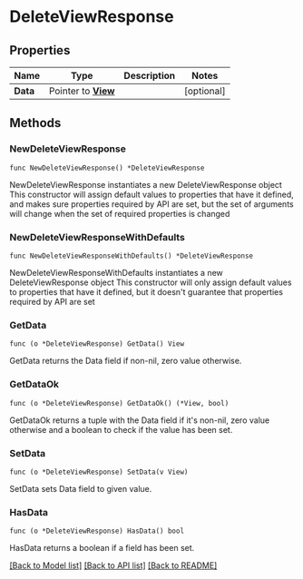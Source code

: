 # DeleteViewResponse

## Properties

Name | Type | Description | Notes
------------ | ------------- | ------------- | -------------
**Data** | Pointer to [**View**](View.md) |  | [optional] 

## Methods

### NewDeleteViewResponse

`func NewDeleteViewResponse() *DeleteViewResponse`

NewDeleteViewResponse instantiates a new DeleteViewResponse object
This constructor will assign default values to properties that have it defined,
and makes sure properties required by API are set, but the set of arguments
will change when the set of required properties is changed

### NewDeleteViewResponseWithDefaults

`func NewDeleteViewResponseWithDefaults() *DeleteViewResponse`

NewDeleteViewResponseWithDefaults instantiates a new DeleteViewResponse object
This constructor will only assign default values to properties that have it defined,
but it doesn't guarantee that properties required by API are set

### GetData

`func (o *DeleteViewResponse) GetData() View`

GetData returns the Data field if non-nil, zero value otherwise.

### GetDataOk

`func (o *DeleteViewResponse) GetDataOk() (*View, bool)`

GetDataOk returns a tuple with the Data field if it's non-nil, zero value otherwise
and a boolean to check if the value has been set.

### SetData

`func (o *DeleteViewResponse) SetData(v View)`

SetData sets Data field to given value.

### HasData

`func (o *DeleteViewResponse) HasData() bool`

HasData returns a boolean if a field has been set.


[[Back to Model list]](../README.md#documentation-for-models) [[Back to API list]](../README.md#documentation-for-api-endpoints) [[Back to README]](../README.md)


